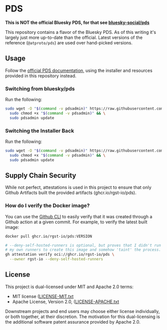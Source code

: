 # PDS

**This is NOT the official Bluesky PDS, for that see
[bluesky-social/pds](https://github.com/bluesky-social/pds)**

This repository contains a flavor of the Bluesky PDS. As of this writing
it's largely just more up-to-date than the official. Latest versions of
the reference (`@atproto/pds`) are used over hand-picked versions.

## Usage

Follow the [official PDS documentation](https://github.com/bluesky-social/pds),
using the installer and resources provided in this repository instead.

### Switching from bluesky/pds

Run the following:

```bash
sudo wget -O "$(command -v pdsadmin)" https://raw.githubusercontent.com/rgst-io/pds/refs/heads/main/pdsadmin.sh && \
  sudo chmod +x "$(command -v pdsadmin)" && \
  sudo pdsadmin update
```

### Switching the Installer Back

Run the following:

```bash
sudo wget -O "$(command -v pdsadmin)" https://raw.githubusercontent.com/bluesky-social/pds/refs/heads/main/pdsadmin.sh && \
  sudo chmod +x "$(command -v pdsadmin)" && \
  sudo pdsadmin update
```

## Supply Chain Security

While not perfect, attestations is used in this project to ensure that
only Github Artifacts built the provided artifacts
(ghcr.io/rgst-io/pds).

### How do I verify the Docker image?

You can use the [Github CLI] to easily verify that it was created
through a Github action at a given commit. For example, to verify the
latest built image:

```bash
docker pull ghcr.io/rgst-io/pds:VERSION

# --deny-self-hosted-runners is optional, but proves that I didn't run
# my own runners to create this image and somehow 'taint' the process.
gh attestation verify oci://ghcr.io/rgst-io/pds \
  --owner rgst-io --deny-self-hosted-runners
```

## License

This project is dual-licensed under MIT and Apache 2.0 terms:

- MIT license ([LICENSE-MIT.txt](./LICENSE-MIT.txt)
- Apache License, Version 2.0, ([LICENSE-APACHE.txt](./LICENSE-APACHE.txt)

Downstream projects and end users may choose either license
individually, or both together, at their discretion. The motivation for
this dual-licensing is the additional software patent assurance provided
by Apache 2.0.

[Github CLI]: https://cli.github.com/